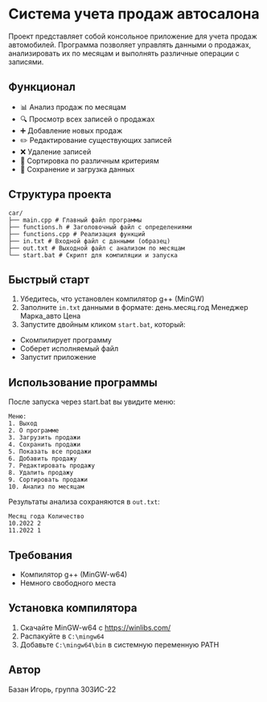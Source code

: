 # Система учета продаж автосалона

Проект представляет собой консольное приложение для учета продаж автомобилей. Программа позволяет управлять данными о продажах, анализировать их по месяцам и выполнять различные операции с записями.

## Функционал

- 📊 Анализ продаж по месяцам
- 🔍 Просмотр всех записей о продажах
- ➕ Добавление новых продаж
- ✏️ Редактирование существующих записей
- ❌ Удаление записей
- 🔄 Сортировка по различным критериям
- 💾 Сохранение и загрузка данных

## Структура проекта

```
car/
├── main.cpp # Главный файл программы
├── functions.h # Заголовочный файл с определениями
├── functions.cpp # Реализация функций
├── in.txt # Входной файл с данными (образец)
├── out.txt # Выходной файл с анализом по месяцам
└── start.bat # Скрипт для компиляции и запуска
```

## Быстрый старт

1. Убедитесь, что установлен компилятор g++ (MinGW)
2. Заполните `in.txt` данными в формате:
день.месяц.год Менеджер Марка_авто Цена
3. Запустите двойным кликом `start.bat`, который:
- Скомпилирует программу
- Соберет исполняемый файл
- Запустит приложение

## Использование программы

После запуска через start.bat вы увидите меню:
```
Меню:
1. Выход
2. О программе
3. Загрузить продажи
4. Сохранить продажи
5. Показать все продажи
6. Добавить продажу
7. Редактировать продажу
8. Удалить продажу
9. Сортировать продажи
10. Анализ по месяцам
```
Результаты анализа сохраняются в `out.txt`:
```
Месяц года Количество
10.2022 2
11.2022 1
```

## Требования

- Компилятор g++ (MinGW-w64)
- Немного свободного места

## Установка компилятора

1. Скачайте MinGW-w64 с https://winlibs.com/
2. Распакуйте в `C:\mingw64`
3. Добавьте `C:\mingw64\bin` в системную переменную PATH

## Автор

Базан Игорь, группа 303ИС-22

